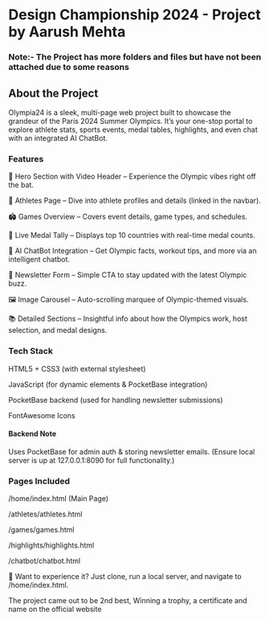 # Design Championship 2024 - Project by Aarush Mehta
### Note:- The Project has more folders and files but have not been attached due to some reasons

## About the Project

Olympia24 is a sleek, multi-page web project built to showcase the grandeur of the Paris 2024 Summer Olympics. It’s your one-stop portal to explore athlete stats, sports events, medal tables, highlights, and even chat with an integrated AI ChatBot.

### Features
🎥 Hero Section with Video Header – Experience the Olympic vibes right off the bat.

🏃 Athletes Page – Dive into athlete profiles and details (linked in the navbar).

🏟️ Games Overview – Covers event details, game types, and schedules.

🥇 Live Medal Tally – Displays top 10 countries with real-time medal counts.

💬 AI ChatBot Integration – Get Olympic facts, workout tips, and more via an intelligent chatbot.

📰 Newsletter Form – Simple CTA to stay updated with the latest Olympic buzz.

🖼️ Image Carousel – Auto-scrolling marquee of Olympic-themed visuals.

📚 Detailed Sections – Insightful info about how the Olympics work, host selection, and medal designs.

### Tech Stack

HTML5 + CSS3 (with external stylesheet)

JavaScript (for dynamic elements & PocketBase integration)

PocketBase backend (used for handling newsletter submissions)

FontAwesome Icons

#### Backend Note
Uses PocketBase for admin auth & storing newsletter emails. (Ensure local server is up at 127.0.0.1:8090 for full functionality.)

### Pages Included

/home/index.html (Main Page)

/athletes/athletes.html

/games/games.html

/highlights/highlights.html

/chatbot/chatbot.html

🔗 Want to experience it?
Just clone, run a local server, and navigate to /home/index.html.

The project came out to be 2nd best, Winning a trophy, a certificate and name on the official website

